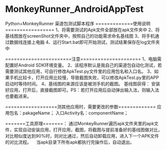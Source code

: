 MonkeyRunner_AndroidAppTest
====================================
Python+MonkeyRunner 渠道包测试脚本程序
=============使用说明=================
1、将需要测试的Apk文件全部放在apk文件夹中
2、将基线图放在screenShot文件夹中，按照自己的功能需求命名基线图
3、将手机通过数据线连接上电脑
4、运行Start.bat即可开始测试，测试结果保存在log文件夹中

=======================注意=====================
1、电脑需配置好Android SDK环境变量。
2、该程序默认是我自己的渠道包自动化测试，若需要测试其他应用，可自行修改ApkTest.py文件里的应用包名和入口名。
3、如果手机比较卡，打开应用比较慢，导致截图失败，可以修改ApkTest.py里的APP启动时等待时间。
4、基线图的来源应该是被测手机的截图。
  基线图获得：
安装好应用，打开后，直接截图即可。PS：若打开应用后自动弹出输入法，则输入法也要截进来。

==================测其他应用时，需要更改的参数=============
  应用包名：pakageName；
  入口Activity名：componentName；


=======工具原理=======：
    通过MonkeyRunner遍历apk文件夹里的apk文件，实现自动安装应用，打开应用，截图，将截图与提前准备好的基线图做对比，对比相似度达到90%时，则对比通过，然后自动卸载应用，进入下一个APK文件的对比流程。
    当apk目录下所有apk都执行完操作后，自动退出。
